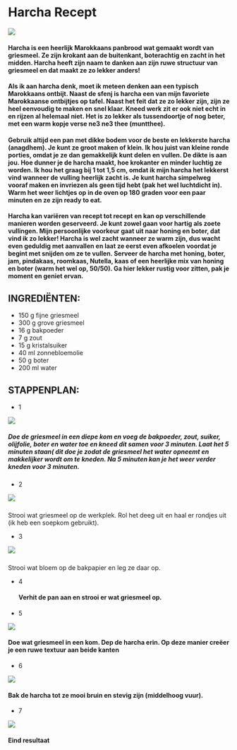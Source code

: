 # Harcha Recept
![](https://adminwp.kookmutsjes.com/wp-content/uploads/2018/06/Harcha-Kookmutsjes-768x560.png)

#### Harcha is een heerlijk Marokkaans panbrood wat gemaakt wordt van griesmeel. Ze zijn krokant aan de buitenkant, boterachtig en zacht in het midden. Harcha heeft zijn naam te danken aan zijn ruwe structuur van griesmeel en dat maakt ze zo lekker anders!

#### Als ik aan harcha denk, moet ik meteen denken aan een typisch Marokkaans ontbijt. Naast de sfenj is harcha een van mijn favoriete Marokkaanse ontbijtjes op tafel. Naast het feit dat ze zo lekker zijn, zijn ze heel eenvoudig te maken en snel klaar. Kneed werk zit er ook niet echt in en rijzen al helemaal niet. Het is zo lekker als tussendoortje of nog beter, met een warm kopje verse ne3 ne3 thee (muntthee).

#### Gebruik altijd een pan met dikke bodem voor de beste en lekkerste harcha (anagdhem). Je kunt ze groot maken of klein. Ik hou juist van kleine ronde porties, omdat je ze dan gemakkelijk kunt delen en vullen. De dikte is aan jou. Hoe dunner je de harcha maakt, hoe krokanter en minder luchtig ze worden. Ik hou het graag bij 1 tot 1,5 cm, omdat ik mijn harcha het lekkerst vind wanneer de vulling heerlijk zacht is. Je kunt harcha simpelweg vooraf maken en invriezen als geen tijd hebt (pak het wel luchtdicht in). Warm het weer lichtjes op in de oven op 180 graden voor een paar minuten en ze zijn ready to eat.

#### Harcha kan variëren van recept tot recept en kan op verschillende manieren worden geserveerd. Je kunt zowel gaan voor hartig als zoete vullingen. Mijn persoonlijke voorkeur gaat uit naar honing en boter, dat vind ik zo lekker! Harcha is wel zacht wanneer ze warm zijn, dus wacht even geduldig met aanvallen en laat ze eerst even afkoelen voordat je begint met snijden om ze te vullen. Serveer de harcha met honing, boter, jam, pindakaas, roomkaas, Nutella, kaas of een heerlijke mix van honing en boter (warm het wel op, 50/50). Ga hier lekker rustig voor zitten, pak je moment en geniet ervan.


##  INGREDIËNTEN:

* 150 g fijne griesmeel
* 300 g grove griesmeel
* 16 g bakpoeder
* 7 g zout
* 15 g kristalsuiker
* 40 ml zonnebloemolie
* 50 g boter
* 200 ml water

## STAPPENPLAN:

* 1

![](https://adminwp.kookmutsjes.com/wp-content/uploads/2018/06/testing89-1000x707.jpg)
##### Doe de griesmeel in een diepe kom en voeg de bakpoeder, zout, suiker, olijfolie, boter en water toe en kneed dit samen voor 3 minuten. Laat het 5 minuten staan( dit doe je zodat de griesmeel het water opneemt en makkelijker wordt om te kneden. Na 5 minuten kan je het weer verder kneden voor 3 minuten.

* 2 
  
![](https://adminwp.kookmutsjes.com/wp-content/uploads/2018/06/testing90-1000x707.jpg)

#####
Strooi wat griesmeel op de werkplek. Rol het deeg uit en haal er rondjes uit (ik heb een soepkom gebruikt).

* 3

![](https://adminwp.kookmutsjes.com/wp-content/uploads/2018/06/K1A0681-1000x667.jpg)

#####
Strooi wat bloem op de bakpapier en leg ze daar op.

* 4 
  #### Verhit de pan aan en strooi er wat griesmeel op.

* 5

![](https://adminwp.kookmutsjes.com/wp-content/uploads/2018/06/testing91-1000x707.jpg)

#### Doe wat griesmeel in een kom. Dep de harcha erin. Op deze manier creëer je een ruwe textuur aan beide kanten

* 6

![](https://adminwp.kookmutsjes.com/wp-content/uploads/2018/06/K1A0688-1000x667.jpg)

#### Bak de harcha tot ze mooi bruin en stevig zijn (middelhoog vuur).

* 7

![](https://adminwp.kookmutsjes.com/wp-content/uploads/2018/06/K1A0874-1000x667.jpg)
#### Eind resultaat 